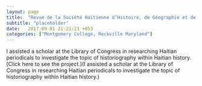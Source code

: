 ```yaml
---
layout: page
title:  "Revue de la Société Haïtienne d’Histoire, de Géographie et de Géologie"
subtitle: "placeholder"
date:   2017-09-01 21:21:21 +053
categories: ["Montgomery College, Rockville Maryland"]
---
```


I assisted a scholar at the Library of Congress in researching Haitian periodicals to investigate the topic of historiography within Haitian history.
[Click here to see the project.](I assisted a scholar at the Library of Congress in researching Haitian periodicals to investigate the topic of historiography within Haitian history.)
